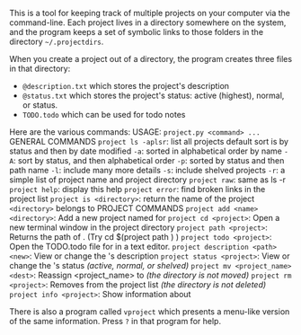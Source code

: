 This is a tool for keeping track of multiple projects on your computer
via the command-line.  Each project lives in a directory somewhere on
the system, and the program keeps a set of symbolic links to those
folders in the directory `~/.projectdirs`.

When you create a project out of a directory, the program creates
three files in that directory:
- `@description.txt` which stores the project's description
- `@status.txt` which stores the project's status: active (highest), normal, or status.
- `TODO.todo` which can be used for todo notes

Here are the various commands:
USAGE: `project.py <command> ...`
GENERAL COMMANDS
`project ls -aplsr`: list all projects
  default sort is by status and then by date modified
  `-a`: sorted in alphabetical order by name
  `-A`: sort by status, and then alphabetical order
  `-p`: sorted by status and then path name
  `-l`: include many more details
  `-s`: include shelved projects
  `-r`: a simple list of project name and project directory
`project raw`: same as ls -r
`project help`: display this help
`project error`: find broken links in the project list
`project is <directory>`: return the name of the project `<directory>` belongs to
PROJECT COMMANDS
`project add <name> <directory>`: Add a new project named <name> for <directory>
`project cd <project>`: Open a new terminal window in the project directory
`project path <project>`: Returns the path of <project>.
     (Try cd $(project path <project>) )
`project todo <project>`: Open the TODO.todo file for <project> in a text editor.
`project description <path> <new>`: View or change the <project>'s description
`project status <project>`: View or change the <project>'s status *(active, normal, or shelved)*
`project mv <project_name> <dest>`: Reassign <project_name> to <dest> *(the directory is not moved)*
`project rm <project>`: Removes <project> from the project list *(the directory is not deleted)*
`project info <project>`: Show information about <project>

There is also a program called `vproject` which presents a menu-like version of the same information.  Press `?` in that program for help.

